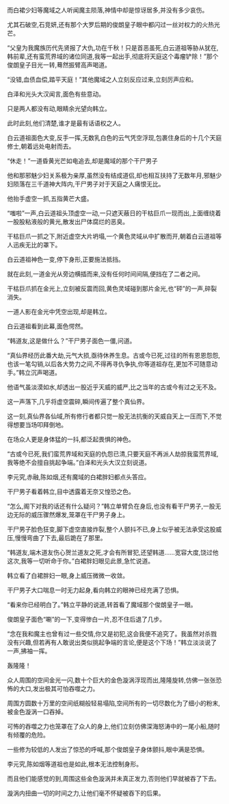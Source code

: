 
而白裙少妇等魔域之人听闻魔主陨落,神情中却是惊讶居多,并没有多少哀伤。

尤其石破空,石竞妍,还有那个大罗后期的俊朗皇子眼中都闪过一丝对权力的火热光芒。

“父皇为我魔族历代先贤报了大仇,功在千秋！只是首恶虽死,白云道祖等胁从犹在,韩前辈,还有蛮荒界域的诸位同道,我等一起出手,彻底将天庭这个毒瘤铲除！”那个俊朗皇子目光一转,蓦然振臂高声喝道。

“没错,血债血偿,踏平天庭！”其他魔域之人立刻反应过来,立刻厉声应和。

白泽和光头大汉闻言,面色有些意动。

只是两人都没有动,眼睛余光望向韩立。

此时此刻,他们清楚,谁才是最有话语权之人。

白云道祖面色大变,反手一挥,无数乳白色的云气凭空浮现,包裹住身后的十几个天庭修士,朝着远处电射而去。

“休走！”一道昏黄光芒如电追去,却是魔域的那个干尸男子

他和那邪魅少妇关系极为亲厚,虽然没有结成道侣,却也相互扶持了无数年月,邪魅少妇陨落在三千道神大阵内,干尸男子对于天庭之人痛恨无比。

他抬手虚空一抓,五指黄芒大盛。

“嗤啦”一声,白云道祖头顶虚空一动,一只遮天蔽日的干枯巨爪一现而出,上面缠绕着一股股粘液般的黄光,散发出尸体腐烂的恶臭。

干枯巨爪一抓之下,附近虚空大片坍塌,一个黄色灵域从中扩散而开,朝着白云道祖等人迅疾无比的罩下。

白云道祖神色一变,停下身形,正要施法抵挡。

就在此刻,一道金光从旁边横插而来,没有任何时间间隔,便挡在了二者之间。

干枯巨爪抓在金光上,立刻被反震而回,黄色灵域碰到那片金光,也“砰”的一声,碎裂消失。

一道人影在金光中凭空出现,却是韩立。

白云道祖看到此幕,面色愕然。

“韩道友,这是做什么？”干尸男子面色一僵,问道。

“真仙界经历此番大劫,元气大损,亟待休养生息。古或今已死,过往的所有恩恩怨怨,也该一笔勾销,以后各大势力之间,不得再寻仇争执,你等道祖存在,更加不可随意动手。”韩立沉声喝道。

他语气虽淡漠如水,却透出一股近乎天威的威严,比之当年的古或今有过之无不及。

这一声落下,几乎将虚空震碎,瞬间传遍了整个真仙界。

这一刻,真仙界各仙域,所有修行者都只觉一股无法抗衡的天威自天上一压而下,不觉得想要当场叩拜倒地。

在场众人更是身体猛的一抖,都泛起畏惧的神色。

“古或今已死,我们蛮荒界域和天庭的仇怨已清,只要天庭不再派人劫掠我蛮荒界域,我等绝不会擅自挑起争端。”白泽和光头大汉立刻说道。

李元究,赤融,陈如烟,还有魔域的白裙胖妇都点头答应。

干尸男子看着韩立,目中透露着无奈又惶恐之色。

“怎么,阁下对我的话还有什么疑问？”韩立单臂负在身后,也没有看干尸男子,一股无边无际的威压骤然爆发,笼罩在干尸男子身上。

干尸男子脸色狂变,脚下虚空直接炸裂,整个人颤抖不已,身上似乎被无法承受这股威压,慢慢弯曲了下去,最后跪在了那里。

“韩道友,端木道友伤心贺兰道友之死,才会有所冒犯,还望韩道……宽容大度,饶过他这次,我等一切听命于你。”白裙胖妇眼见此景,急忙说道。

韩立看了白裙胖妇一眼,身上威压微微一收敛。

干尸男子大口喘息一时无力起身,看向韩立的眼神已经充满了恐惧。

“看来你已经明白了。”韩立平静的说道,转首看了魔域那个俊朗皇子一眼。

俊朗皇子面色“唰”的一下,变得惨白一片,忍不住后退了几步。

“念在我和魔主也曾有过一些交情,你又是初犯,这会我便不追究了。我虽然对杀戮没有兴趣,但若再有人敢说出类似挑起争端的言论,便是这个下场！”韩立淡淡说了一声,拂袖一挥。

轰隆隆！

众人周围的空间金光一闪,数十个巨大的金色漩涡浮现而出,隆隆旋转,仿佛一张张恐怖的大口,发出极其可怕吞噬之力。

周围方圆数十万里的空间纸糊般轻易塌陷,空间所有的一切尽数化为了细小的粉末,被金色漩涡一口吞掉。

可怖的吞噬之力也笼罩在了众人的身上,他们立刻仿佛深海怒涛中的一尾小船,随时有倾覆的危险。

一些修为较低的人发出了惊恐的呼喊,那个俊朗皇子身体颤抖,眼中满是恐惧。

李元究,陈如烟等道祖也是如此,根本无法控制身形。

而且他们能感觉的到,周围这些金色漩涡并未真正发力,否则他们早就被吞了下去。

漩涡内扭曲一切的时间之力,让他们毫不怀疑被吞下的后果。